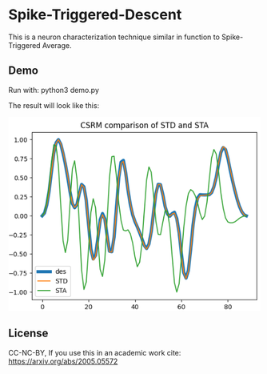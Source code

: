 # Spike-Triggered-Descent
This is a neuron characterization technique similar in function to Spike-Triggered Average.

## Demo
Run with: python3 demo.py

The result will look like this:

![image](demo.png)

## License
CC-NC-BY, If you use this in an academic work cite:
https://arxiv.org/abs/2005.05572